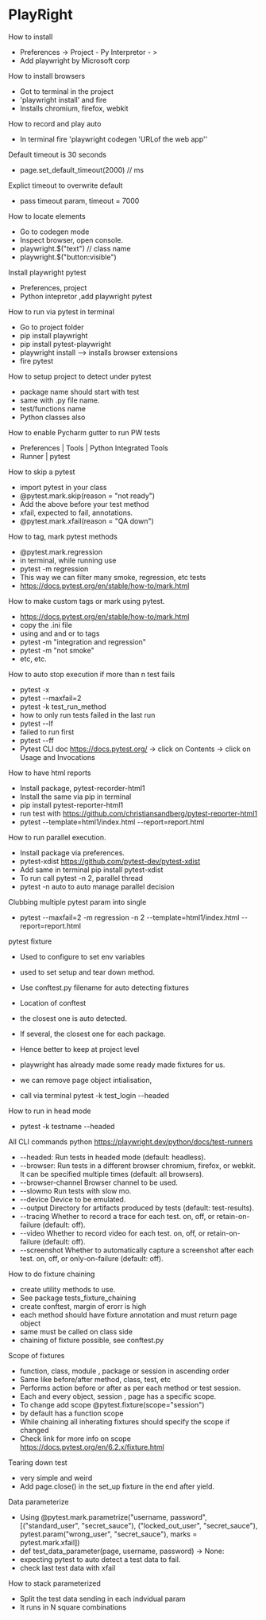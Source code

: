 # PlayRight

How to install 
- Preferences -> Project - Py Interpretor - >
- Add playwright by Microsoft corp

How to install browsers
- Got to terminal in the project
- 'playwright install' and fire
- Installs chromium, firefox, webkit

How to record and play auto
- In terminal fire 'playwright codegen 'URLof the web app''

Default timeout is 30 seconds
- page.set_default_timeout(2000) // ms

Explict timeout to overwrite default
- pass timeout param, timeout = 7000

How to locate elements
- Go to codegen mode
- Inspect browser, open console.
- playwright.$("text") // class name
- playwright.$("button:visible")


Install playwright pytest
- Preferences, project
- Python intepretor ,add playwright pytest

How to run via pytest in terminal
- Go to project folder
- pip install playwright
- pip install pytest-playwright
- playwright install --> installs browser extensions
- fire pytest

How to setup project to detect under pytest
- package name should start with test
- same with .py file name.
- test/functions name
- Python classes also 

How to enable Pycharm gutter to run PW tests
- Preferences | Tools | Python Integrated Tools
- Runner | pytest

How to skip a pytest
- import pytest in your class
- @pytest.mark.skip(reason = "not ready")
- Add the above before your test method
- xfail, expected to fail, annotations.
- @pytest.mark.xfail(reason = "QA down")


How to tag, mark pytest methods
- @pytest.mark.regression
- in terminal, while running use
- pytest -m regression
- This way we can filter many smoke, regression, etc tests
- https://docs.pytest.org/en/stable/how-to/mark.html

How to make custom tags or mark using pytest.
- https://docs.pytest.org/en/stable/how-to/mark.html
- copy the .ini file 
- using and and or to tags
- pytest -m  "integration and regression"
- pytest -m "not smoke"
- etc, etc.

How to auto stop execution if more than n test fails
- pytest -x
- pytest --maxfail=2
- pytest -k test_run_method
- how to only run tests failed in the last run
- pytest --lf
- failed to run first
- pytest --ff
- Pytest CLI doc https://docs.pytest.org/ -> click on Contents -> click on Usage and Invocations

How to have html reports
- Install package, pytest-recorder-html1
- Install the same via pip in terminal
- pip install pytest-reporter-html1
- run test with https://github.com/christiansandberg/pytest-reporter-html1
-  pytest --template=html1/index.html --report=report.html 

How to run parallel execution.
- Install package via preferences.
- pytest-xdist https://github.com/pytest-dev/pytest-xdist
- Add same in terminal pip install pytest-xdist
- To run call pytest -n 2, parallel thread
- pytest -n auto to auto manage parallel decision
 
Clubbing multiple pytest param into single
- pytest --maxfail=2 -m regression -n 2 --template=html1/index.html --report=report.html

pytest fixture
- Used to configure to set env variables
- used to set setup and tear down method.
- Use conftest.py filename for auto detecting fixtures
- Location of conftest
- the closest one is auto detected.
- If several, the closest one for each package.
- Hence better to keep at project level

- playwright has already made some ready made fixtures for us.
- we can remove page object intialisation,
- call via terminal pytest -k test_login --headed

How to run in head mode
- pytest -k testname --headed

All CLI commands python
https://playwright.dev/python/docs/test-runners
- --headed: Run tests in headed mode (default: headless).
- --browser: Run tests in a different browser chromium, firefox, or webkit. It can be specified multiple times (default: all browsers).
- --browser-channel Browser channel to be used.
- --slowmo Run tests with slow mo.
- --device Device to be emulated.
- --output Directory for artifacts produced by tests (default: test-results).
- --tracing Whether to record a trace for each test. on, off, or retain-on-failure (default: off).
- --video Whether to record video for each test. on, off, or retain-on-failure (default: off).
- --screenshot Whether to automatically capture a screenshot after each test. on, off, or only-on-failure (default: off).

How to do fixture chaining
- create utility methods to use.
- See package tests_fixture_chaining
- create conftest, margin of erorr is high
- each method should have fixture annotation and must return page object
- same must be called on class side
- chaining of fixture possible, see conftest.py

Scope of fixtures
- function, class, module , package or session in ascending order
- Same like before/after method, class, test, etc
- Performs action before or after as per each method or test session.
- Each and every object, session , page has a specific scope.
- To change add scope @pytest.fixture(scope="session")
- by default has a function scope
- While chaining all inherating fixtures should specify the scope if changed
- Check link for more info on scope https://docs.pytest.org/en/6.2.x/fixture.html

Tearing down test
- very simple and weird
- Add page.close() in the set_up fixture in the end after yield.

Data parameterize
- Using @pytest.mark.parametrize("username, password",[("standard_user", "secret_sauce"),
                                                ("locked_out_user", "secret_sauce"),
                                                pytest.param("wrong_user", "secret_sauce"), marks = pytest.mark.xfail])
- def test_data_parameter(page, username, password) -> None:
- expecting pytest to auto detect a test data to fail.
- check last test data with xfail

How to stack parameterized
- Split the test data sending in each indvidual param
- It runs in N square combinations


